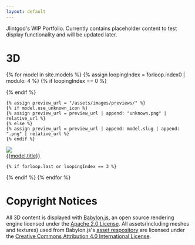 ```yaml
---
layout: default
---
```


Jlintgod's WIP Portfolio. Currently contains placeholder content to test display functionality and will be updated later.

# 3D
{% for model in site.models %}
    {% assign loopingIndex = forloop.index0 | modulo: 4 %}
    {% if loopingIndex == 0 %}
<article class="gallery">
    {% endif %}

    {% assign preview_url = "/assets/images/previews/" %}
    {% if model.use_unknown_icon %}
    {% assign preview_url = preview_url | append: "unknown.png" | relative_url %}
    {% else %}
    {% assign preview_url = preview_url | append: model.slug | append: ".png" | relative_url %}
    {% endif %}

<article class="gallery-item">
<a href="{{ model.url | relative_url }}">
<img src="{{preview_url}}" />
<br>
{{model.title}}
</a>
</article>


    {% if forloop.last or loopingIndex == 3 %}
</article>
    {% endif %}
{% endfor %}


# Copyright Notices
All 3D content is displayed with [Babylon.js](https://www.babylonjs.com/), an open source rendering engine licensed under the [Apache 2.0 License](https://apache.org/licenses/LICENSE-2.0.txt). All assets(including meshes and textures) used from Babylon.js's [asset respository](https://github.com/BabylonJS/Assets) are licensed under the [Creative Commons Attribution 4.0 International License](https://creativecommons.org/licenses/by-sa/4.0/).